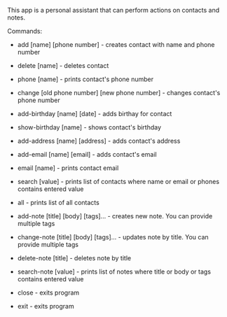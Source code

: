 This app is a personal assistant that can perform actions on contacts and notes.

Commands:
- add [name] [phone number] - creates contact with name and phone number
- delete [name] - deletes contact
- phone [name] - prints contact's phone number 
- change [old phone number] [new phone number] - changes contact's phone number
- add-birthday [name] [date] - adds birthay for contact
- show-birthday [name] - shows contact's birthday
- add-address [name] [address] - adds contact's address
- add-email [name] [email] - adds contact's email
- email [name] - prints contact email
- search [value] - prints list of contacts where name or email or phones contains entered value
- all - prints list of all contacts

- add-note [title] [body] [tags]... - creates new note. You can provide multiple tags
- change-note [title] [body] [tags]... - updates note by title. You can provide multiple tags
- delete-note [title] - deletes note by title
- search-note [value] - prints list of notes where title or body or tags contains entered value

- close - exits program
- exit - exits program